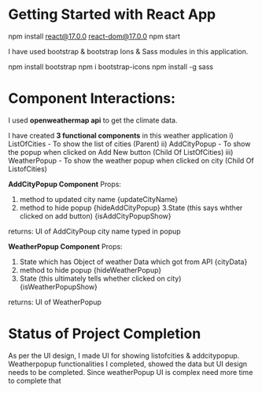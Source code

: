 # Getting Started with React App

npm install react@17.0.0 react-dom@17.0.0
npm start

I have used bootstrap & bootstrap Ions & Sass modules in this application.

npm install bootstrap
npm i bootstrap-icons
npm install -g sass


# Component Interactions: 

I used **openweathermap api** to get the climate data.

I have created **3 functional components** in this weather application
i)   ListOfCities - To show the list of cities (Parent)
ii)  AddCityPopup - To show the popup when clicked on Add New button (Child Of ListOfCities)
iii) WeatherPopup - To show the weather popup when clicked on city (Child Of ListofCities)

**AddCityPopup Component**
Props: 
1. method to updated city name {updateCityName}
2. method to hide popup {hideAddCityPopup}
3.State (this says whther clicked on add button)  {isAddCityPopupShow}

returns:
UI of AddCityPoup
city name typed in popup

**WeatherPopup Component**
Props:
1. State which has Object of weather Data which got from API  {cityData}
2. method to hide popup  {hideWeatherPopup}
3. State (this ultimately tells whether clicked on city)  {isWeatherPopupShow}

returns:
UI of WeatherPopup


# Status of Project Completion
As per the UI design, I made UI for showing listofcities & addcitypopup.
Weatherpopup functionalities I completed, showed the data but UI design needs to be completed. 
Since weatherPopup UI is complex need more time to complete that
